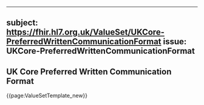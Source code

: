 
---
subject: https://fhir.hl7.org.uk/ValueSet/UKCore-PreferredWrittenCommunicationFormat
issue: UKCore-PreferredWrittenCommunicationFormat
---
## UK Core Preferred Written Communication Format

{{page:ValueSetTemplate_new}}
    
